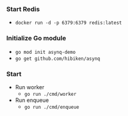 ### Start Redis
- `docker run -d -p 6379:6379 redis:latest`
### Initialize Go module
- `go mod init asynq-demo`
- `go get github.com/hibiken/asynq`
### Start
- Run worker
    - `go run ./cmd/worker`
- Run enqueue
    - `go run ./cmd/enqueue`